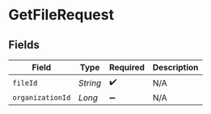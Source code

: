 # GetFileRequest


## Fields

| Field              | Type               | Required           | Description        |
| ------------------ | ------------------ | ------------------ | ------------------ |
| `fileId`           | *String*           | :heavy_check_mark: | N/A                |
| `organizationId`   | *Long*             | :heavy_minus_sign: | N/A                |